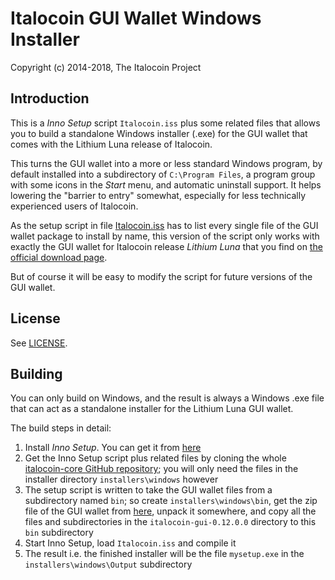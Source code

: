 # Italocoin GUI Wallet Windows Installer #

Copyright (c) 2014-2018, The Italocoin Project

## Introduction ##

This is a *Inno Setup* script `Italocoin.iss` plus some related files
that allows you to build a standalone Windows installer (.exe) for
the GUI wallet that comes with the Lithium Luna release of Italocoin.

This turns the GUI wallet into a more or less standard Windows program,
by default installed into a subdirectory of `C:\Program Files`, a
program group with some icons in the *Start* menu, and automatic
uninstall support. It helps lowering the "barrier to entry"
somewhat, especially for less technically experienced users of
Italocoin.

As the setup script in file [Italocoin.iss](Italocoin.iss) has to list every
single file of the GUI wallet package to install by name,
this version of the script only works with exactly the GUI wallet
for Italocoin release *Lithium Luna* that you find on
[the official download page](https://getitalocoin.org/downloads/).

But of course it will be easy to modify the script for future
versions of the GUI wallet.

## License ##

See [LICENSE](LICENSE).

## Building ##

You can only build on Windows, and the result is always a
Windows .exe file that can act as a standalone installer for the
Lithium Luna GUI wallet.

The build steps in detail:

1. Install *Inno Setup*. You can get it from [here](http://www.jrsoftware.org/isdl.php)
2. Get the Inno Setup script plus related files by cloning the whole [italocoin-core GitHub repository](https://github.com/italocoin-project/italocoin-core); you will only need the files in the installer directory `installers\windows` however
3. The setup script is written to take the GUI wallet files from a subdirectory named `bin`; so create `installers\windows\bin`, get the zip file of the GUI wallet from [here](https://getitalocoin.org/downloads/), unpack it somewhere, and copy all the files and subdirectories in the `italocoin-gui-0.12.0.0` directory to this `bin` subdirectory
4. Start Inno Setup, load `Italocoin.iss` and compile it
5. The result i.e. the finished installer will be the file `mysetup.exe` in the `installers\windows\Output` subdirectory 

